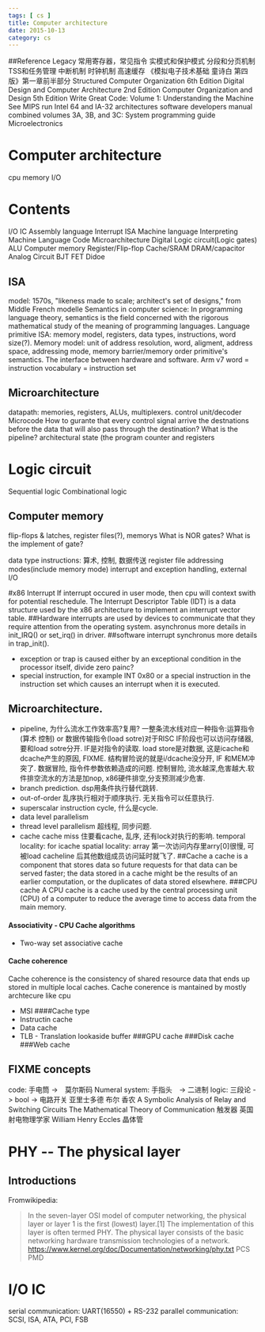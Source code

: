 ```yaml
---
tags: [ cs ] 
title: Computer architecture
date: 2015-10-13
category: cs
---
```

##Reference
Legacy 常用寄存器，常见指令 实模式和保护模式 分段和分页机制 TSS和任务管理 中断机制 时钟机制 高速缓存
《模拟电子技术基础 童诗白 第四版》第一章前半部分
Structured Computer Organization 6th Edition
Digital Design and Computer Architecture 2nd Edition
Computer Organization and Design 5th Edition
Write Great Code: Volume 1: Understanding the Machine
See MIPS run
Intel 64 and IA-32 architectures software developers manual combined volumes 3A, 3B, and 3C: System programming guide	
Microelectronics

# Computer architecture
cpu
memory
I/O

# Contents
I/O IC
Assembly language
Interrupt
ISA
Machine language
Interpreting Machine Language Code
Microarchitecture
Digital Logic circuit(Logic gates)
ALU
Computer memory
Register/Flip-flop
Cache/SRAM
DRAM/capacitor
Analog Circuit
BJT FET Didoe

## ISA
model: 1570s, "likeness made to scale; architect's set of designs," from Middle French modelle 
Semantics in computer science: In programming language theory, semantics is the field concerned 
with the rigorous mathematical study of the meaning of programming languages.
Language primitive
ISA: memory model, registers, data types, instructions, word size(?).
Memory model: unit of address resolution, word, aligment, address space, addressing mode, memory barrier/memory order primitive's semantics.
The interface between hardware and software.
Arm v7
word = instruction
vocabulary = instruction set
## Microarchitecture
datapath: memories, registers, ALUs, multiplexers.
control unit/decoder
Microcode
How to gurante that every control signal arrive the destnations before the data that will also pass through the destination?
What is the pipeline?
architectural state (the program counter and registers
# Logic circuit
Sequential logic
Combinational logic
## Computer memory
flip-flops & latches, register files(?), memorys
What is NOR gates?
What is the implement of gate?

data type
instructions: 算术, 控制, 数据传送
register file
addressing modes(include memory mode)
interrupt and exception handling, 
external I/O

#x86 Interrupt
If interrupt occured in user mode, then cpu will context swith for potential reschedule.
The Interrupt Descriptor Table (IDT) is a data structure used by the x86 architecture to implement an interrupt vector table. 
##Hardware interrupts
are used by devices to communicate that they require attention from the operating system.
asynchronus
more details in init_IRQ() or set_irq() in driver.
##software interrupt 
synchronus
more details in trap_init().
* exception or trap
is caused either by an exceptional condition in the processor itself, 
divide zero painc?
* special instruction, for example INT 0x80
or a special instruction in the instruction set which causes an interrupt when it is executed.
## Microarchitecture.
* pipeline, 为什么流水工作效率高?复用? 一整条流水线对应一种指令:运算指令(算术 控制) or 数据传输指令(load sotre)对于RISC
IF阶段也可以访问存储器,要和load sotre分开. IF是对指令的读取. load store是对数据, 这是icache和dcache产生的原因, FIXME.
结构冒险说的就是i/dcache没分开, IF 和MEM冲突了.
数据冒险, 指令件参数依赖造成的问题.
控制冒险, 流水越深,危害越大.软件排空流水的方法是加nop, x86硬件排空,分支预测减少危害. 
* branch prediction.
dsp用条件执行替代跳转.
* out-of-order
乱序执行相对于顺序执行.
无关指令可以任意执行.
* superscalar
instruction cycle, 什么是cycle.
* data level parallelism
* thread level parallelism
超线程, 同步问题.
* cache
cache miss 
住要看cache, 乱序, 还有lock对执行的影响.
temporal locality: for icache
spatial locality: array
第一次访问内存里arry[0]很慢, 可被load cacheline 后其他数组成员访问延时就飞了.
##Cache
a cache is a component that stores data so future requests for that data can be served faster; 
the data stored in a cache might be the results of an earlier computation, 
or the duplicates of data stored elsewhere. 
###CPU cache
A CPU cache is a cache used by the central processing unit (CPU) of a computer 
to reduce the average time to access data from the main memory.
#### Associativity - CPU Cache algorithms
* Two-way set associative cache
#### Cache coherence
Cache coherence is the consistency of shared resource data that ends up stored in multiple local caches.
Cache conerence is mantained by mostly archtecure like cpu
* MSI
####Cache type
* Instructin cache
* Data cache
* TLB - Translation lookaside buffer
###GPU cache
###Disk cache
###Web cache
## FIXME concepts
code: 手电筒 ->　莫尔斯码
Numeral system: 手指头　-> 二进制
logic: 三段论 -> bool -> 电路开关 亚里士多德 布尔 香农
A Symbolic Analysis of Relay and Switching Circuits
The Mathematical Theory of Communication
触发器 英国射电物理学家 William Henry Eccles
晶体管
# PHY -- The physical layer
##  Introductions
Fromwikipedia:
> In the seven-layer OSI model of computer networking, the physical layer or layer 1 is the first (lowest) layer.[1] 
> The implementation of this layer is often termed PHY.
> The physical layer consists of the basic networking hardware transmission technologies of a network.
https://www.kernel.org/doc/Documentation/networking/phy.txt
PCS
PMD

# I/O IC 
serial communication: UART(16550) + RS-232 
parallel communication: SCSI, ISA, ATA, PCI, FSB

